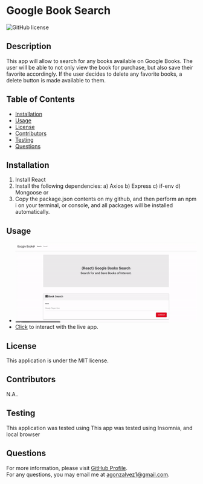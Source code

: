 # Google Book Search
![GitHub license](https://img.shields.io/badge/license-MIT-blue.svg)  
## Description
This app will allow to search for any books available on Google Books. The user will be able to not only view the book for purchase, but also save their favorite accordingly. If the user decides to delete any favorite books, a delete button is made available to them.
## Table of Contents 
- [Installation](#installation)
- [Usage](#usage)
- [License](#license)
- [Contributors](#contributors)
- [Testing](#test)
- [Questions](#questions)
## Installation
1) Install React 
2) Install the following dependencies: 
    a) Axios 
    b) Express 
    c) if-env 
    d) Mongoose or 
3) Copy the package.json contents on my github, and then perform an npm i on your terminal, or console, and all packages will be installed automatically.
## Usage
- ![image](assets/ezgif.com-gif-maker.gif) 
- [Click](https://mysterious-meadow-63767.herokuapp.com/) to interact with the live app. 
## License
This application is under the MIT license.  
## Contributors
N.A..
## Testing
This application was tested using This app was tested using Insomnia, and local browser
## Questions
For more information, please visit [GitHub Profile](https://github.com/agonzalvez/).  
For any questions, you may email me at agonzalvez1@gmail.com.